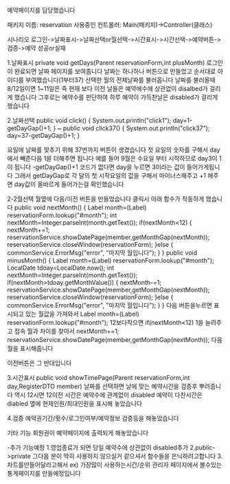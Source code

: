
예약페이지를 담당했습니다

패키지 이름: reservation
사용중인 컨트롤러: Main(패키지)->Controller(클래스)

시나리오
로그인->날짜표시->날짜선택or월선택->시간표시->시간선택->예약버튼->검증->예약 성공or실패

1.날짜표시
private void getDays(Parent reservationForm,int plusMonth)
로그인이 완료되면 날짜 페이지를 보여줍니다
날짜는 하나하나 버튼으로 만들었고 
순서대로 아이디를 부여했습니다(1부터37)
선택한 월의 전체날짜를 불러옵니다
날짜를 불러올때 8/12일이면 1~11일은 즉 현재 보다 이전 날들은
예약에수에 상관없이 disalbed가 걸리게 했습니다
그후로는 예약수를 판단하여 하루 예약이 가득찬날은
disabled가 걸리게 했습니다

2.날짜선택
public void click() {
		System.out.println("click1");
		day=1-getDayGap()+1;
}
~
public void click37() {
		System.out.println("click37");
		day=37-getDayGap()+1;
}

요일에 날짜를 맞추기 위해 37번까지 버튼이 생겼습니다
첫 요일의 숫자를 구해서 day에서 빼준다음 1을 더해주면 됩니다
예를 들어 9월은 수요일 부터 시작하므로 day3이 1이 됩니다 
-getDayGap()+1 코드가 없다면 day을 누르면 3이라는 값이 들어가게됩니다
그래서 getDayGap로 각 달의 첫 시작요일의 값을 구해서 마이너스해주고 +1 해주면
day값이 올바르게 들어가는걸 확인했습니다

2-2월선택
월옆에 다음/이전 버튼을 만들었습니다
클릭시 아래 함수가 작동하게 했습니다
public void nextMonth() {
		Label month=(Label) reservationForm.lookup("#month");
		int nextMonth=Integer.parseInt(month.getText());
		if(nextMonth<12) {
			nextMonth+=1;
			reservationService.showDatePage(member,getMonthGap(nextMonth));
			reservationService.closeWindow(reservationForm);
		}else {
			commonService.ErrorMsg("error", "마지막 월입니다");
		}
	}
	public void minusMonth() {
		Label month=(Label) reservationForm.lookup("#month");
		LocalDate tdoay=LocalDate.now();
		int nextMonth=Integer.parseInt(month.getText());
		if(nextMonth>tdoay.getMonthValue()) {
			nextMonth-=1;
			reservationService.showDatePage(member,getMonthGap(nextMonth));
			reservationService.closeWindow(reservationForm);
		}else {
			commonService.ErrorMsg("error", "마지막 월입니다");
		}
}
다음 버튼을누르면
표시되고 있는 월값을 가져와서
Label month=(Label) reservationForm.lookup("#month");
12보다작으면
if(nextMonth<12) 
1을 늘려주고
접속 월과 차이를 찾아서
nextMonth+=1;
reservationService.showDatePage(member,getMonthGap(nextMonth));
다음 월을 표시해줍니다 

이전버튼은 그 반대입니다

3.시간표시
public void showTimePage(Parent reservationForm,int day,RegisterDTO member)
날짜를 선택하면
날에 맞는 예약시간을 검증후 뿌려줍니다
역시 12시면 12이전 시간은 예약수에 관계없이 disabled
예약이 다찬시간은 diabled
옆에 현재인원/최대인원을 표시해 놓았습니다

4.검증
예약권기간/횟수/로그인여부/예약정보 검증등을 해놓았습니다

기타 기능
회원권이 예약페이지에 출력되게 해놓았습니다

-추가 기능예정
1.영업종료가 되면
당일 예약수에 상관없이 disabled추가 
2.public->private
그다음 분이 딱히 사용하지 않으실거 같으셔서
함수들을 은닉하려고합니다
3.차트를만들어달라고해서
ex) 가장많이 사용하는시간/순위
관리자 페이지에서 볼수있는 통계페이지를 만들에정입니다


